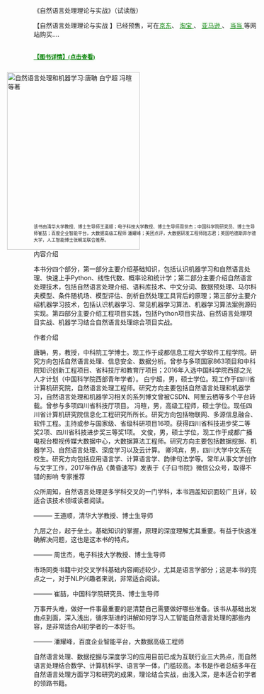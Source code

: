 《自然语言处理理论与实战》（试读版）
 
 【自然语言处理理论与实战 】</a>已经预售，可在<a href="https://search.jd.com/Search?keyword=%E8%87%AA%E7%84%B6%E8%AF%AD%E8%A8%80%E5%A4%84%E7%90%86%E7%90%86%E8%AE%BA%E4%B8%8E%E5%AE%9E%E6%88%98&enc=utf-8&wq=%E8%87%AA%E7%84%B6%E8%AF%AD%E8%A8%80%E5%A4%84%E7%90%86%E7%90%86%E8%AE%BA%E4%B8%8E%E5%AE%9E%E6%88%98&pvid=2c9d66d27b764755a0e28a3849856546" style="color:green">京东</a>、
<a href=" https://s.taobao.com/search?q=%E8%87%AA%E7%84%B6%E8%AF%AD%E8%A8%80%E5%A4%84%E7%90%86%E7%90%86%E8%AE%BA%E4%B8%8E%E5%AE%9E%E6%88%98&imgfile=&commend=all&ssid=s5-e&search_type=item&sourceId=tb.index&spm=a21bo.2017.201856-taobao-item.1&ie=utf8&initiative_id=tbindexz_20170306" style="color:green">
淘宝
</a>、
<a href="https://www.amazon.cn/s/ref=nb_sb_noss?__mk_zh_CN=%E4%BA%9A%E9%A9%AC%E9%80%8A%E7%BD%91%E7%AB%99&url=search-alias%3Daps&field-keywords=%E8%87%AA%E7%84%B6%E8%AF%AD%E8%A8%80%E5%A4%84%E7%90%86%E7%90%86%E8%AE%BA%E4%B8%8E%E5%AE%9E%E6%88%98 " style="color:green">
亚马逊
</a>、
<a href="http://search.dangdang.com/?key=%D7%D4%C8%BB%D3%EF%D1%D4%B4%A6%C0%ED%C0%ED%C2%DB%D3%EB%CA%B5%D5%BD&act=input " style="color:green">
当当
</a>等网站购买....
<br/><br/>



<a href="https://www.cnblogs.com/baiboy/p/nlpbook.html" style="font-weight:bold;font-size:13px;font-family:Times New Roman;color:green;"  alt="点击此链接，查看详细信息."  title="点击此链接，查看详细信息"  >【图书详情】(点击查看)</a>

<br/>
<a href="https://item.jd.com/30152156742.html" >
<img  src="https://images2018.cnblogs.com/blog/380252/201807/380252-20180703174540634-442109587.jpg"  style=" margin: -5px 2px -70px -60px;height:400px; width: 300px"  alt="自然语言处理和机器学习:唐聃 白宁超 冯暄 等著"  title="自然语言处理和机器学习:唐聃 白宁超 冯暄 等著" ></img>
</a>

<p  style="font-size:10px;font-family:"serif"; ">
该书由清华大学教授、博士生导师王道顺；电子科技大学教授、博士生导师周世杰；中国科学院研究员、博士生导师崔喆；百度企业智能平台，大数据高级工程师 潘耀峰；美团点评，大数据研发工程师陆志君；英国哈德斯菲尔德大学，人工智能博士张朝龙联合推荐。
</p>


内容介绍

本书分四个部分，第一部分主要介绍基础知识，包括认识机器学习和自然语言处理、快速上手Python、线性代数、概率论和统计学；第二部分主要介绍自然语言处理技术，包括自然语言处理介绍、语料库技术、中文分词、数据预处理、马尔科夫模型、条件随机场、模型评估、剖析自然处理工具背后的原理；第三部分主要介绍机器学习技术，包括认识机器学习、常见机器学习算法、机器学习算法案例源码实现。第四部分主要介绍工程项目实践，包括Python项目实战、自然语言处理项目实战、机器学习结合自然语言处理综合项目实战。

作者介绍

唐聃，男，教授，中科院工学博士。现工作于成都信息工程大学软件工程学院。研究方向包括自然语言处理、信息安全、数据分析。曾参与多项国家863项目和中科院知识创新工程项目、省科技厅和教育厅项目；2016年入选中国科学院西部之光人才计划（中国科学院西部青年学者）。
白宁超，男，硕士学位。现工作于四川省计算机研究院，自然语言处理工程师。研究方向主要包括自然语言处理和机器学习，自然语言处理和机器学习相关的系列博文曾被CSDN、阿里云栖等多个平台转载。曾参与多项四川省科技厅项目。
冯暄，男，高级工程师，硕士学位。现任四川省计算机研究院信息化工程研究所所长。研究方向包括物联网、多源信息融合、软件工程。主持或参与国家级、省级科研项目16项。获得四川省科技进步奖二等奖2项、四川省科技进步奖三等奖1项。
文俊，男，硕士学位，现工作于成都广播电视台橙视传媒大数据中心，大数据算法工程师。研究方向主要包括数据挖掘、机器学习、自然语言处理、深度学习以及云计算。
卿鸿宾，男，四川大学中文系在校生。研究方向包括应用语言学、计算语言学、韵律句法学等。常年从事文学创作与文字工作，2017年作品《黄昏速写》发表于《子曰书院》微信公众号，取得不错的影响
专家推荐

众所周知，自然语言处理是多学科交叉的一门学科，本书涵盖知识面较广且详，较适合该技术领域读者阅读。

——— 王道顺，清华大学教授、博士生导师


九层之台，起于垒土。基础知识的掌握，原理的深度理解尤其重要。有益于快速准确解决问题，这也是这本书的特点。

——— 周世杰，电子科技大学教授、博士生导师


市场同类书籍中对交叉学科基础内容阐述较少，尤其是语言学部分；这是本书的亮点之一，对于NLP兴趣者来说，非常适合阅读。

——— 崔喆，中国科学院研究员、博士生导师

 

万事开头难，做好一件事最重要的是清楚自己需要做好哪些准备。该书从基础出发由点到面，深入浅出，循序渐进的讲解如何学习人工智能自然语言处理的那些内容，是非常适合AI初学者的一本好书。

——— 潘耀峰，百度企业智能平台，大数据高级工程师



自然语言处理、数据挖掘与深度学习的应用目前已成为互联行业三大热点，而自然语言处理结合数学、计算机科学、语言学一体，门槛较高。本书是作者总结多年在自然语言处理方面学习和研究的成果，理论结合实战，由浅入深，是本适合初学者的领路书籍。




